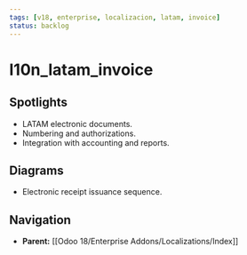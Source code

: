 ```yaml
---
tags: [v18, enterprise, localizacion, latam, invoice]
status: backlog
---
```

# l10n_latam_invoice

## Spotlights
- LATAM electronic documents.
- Numbering and authorizations.
- Integration with accounting and reports.

## Diagrams
- Electronic receipt issuance sequence.




## Navigation
- **Parent:** [[Odoo 18/Enterprise Addons/Localizations/Index]]
